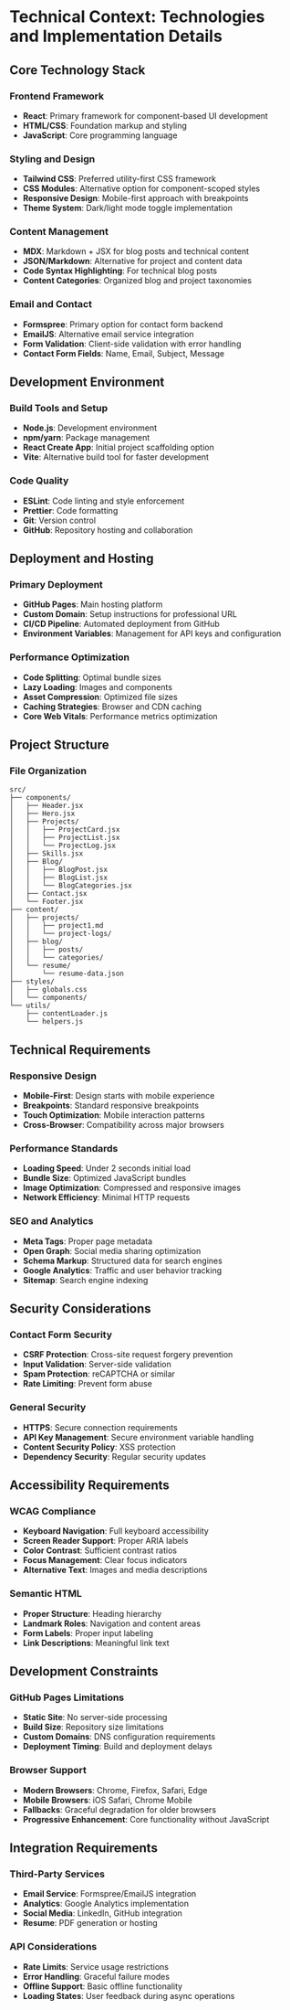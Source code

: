 # Technical Context: Technologies and Implementation Details

## Core Technology Stack

### Frontend Framework
- **React**: Primary framework for component-based UI development
- **HTML/CSS**: Foundation markup and styling
- **JavaScript**: Core programming language

### Styling and Design
- **Tailwind CSS**: Preferred utility-first CSS framework
- **CSS Modules**: Alternative option for component-scoped styles
- **Responsive Design**: Mobile-first approach with breakpoints
- **Theme System**: Dark/light mode toggle implementation

### Content Management
- **MDX**: Markdown + JSX for blog posts and technical content
- **JSON/Markdown**: Alternative for project and content data
- **Code Syntax Highlighting**: For technical blog posts
- **Content Categories**: Organized blog and project taxonomies

### Email and Contact
- **Formspree**: Primary option for contact form backend
- **EmailJS**: Alternative email service integration
- **Form Validation**: Client-side validation with error handling
- **Contact Form Fields**: Name, Email, Subject, Message

## Development Environment

### Build Tools and Setup
- **Node.js**: Development environment
- **npm/yarn**: Package management
- **React Create App**: Initial project scaffolding option
- **Vite**: Alternative build tool for faster development

### Code Quality
- **ESLint**: Code linting and style enforcement
- **Prettier**: Code formatting
- **Git**: Version control
- **GitHub**: Repository hosting and collaboration

## Deployment and Hosting

### Primary Deployment
- **GitHub Pages**: Main hosting platform
- **Custom Domain**: Setup instructions for professional URL
- **CI/CD Pipeline**: Automated deployment from GitHub
- **Environment Variables**: Management for API keys and configuration

### Performance Optimization
- **Code Splitting**: Optimal bundle sizes
- **Lazy Loading**: Images and components
- **Asset Compression**: Optimized file sizes
- **Caching Strategies**: Browser and CDN caching
- **Core Web Vitals**: Performance metrics optimization

## Project Structure

### File Organization
```
src/
├── components/
│   ├── Header.jsx
│   ├── Hero.jsx
│   ├── Projects/
│   │   ├── ProjectCard.jsx
│   │   ├── ProjectList.jsx
│   │   └── ProjectLog.jsx
│   ├── Skills.jsx
│   ├── Blog/
│   │   ├── BlogPost.jsx
│   │   ├── BlogList.jsx
│   │   └── BlogCategories.jsx
│   ├── Contact.jsx
│   └── Footer.jsx
├── content/
│   ├── projects/
│   │   ├── project1.md
│   │   └── project-logs/
│   ├── blog/
│   │   ├── posts/
│   │   └── categories/
│   └── resume/
│       └── resume-data.json
├── styles/
│   ├── globals.css
│   └── components/
└── utils/
    ├── contentLoader.js
    └── helpers.js
```

## Technical Requirements

### Responsive Design
- **Mobile-First**: Design starts with mobile experience
- **Breakpoints**: Standard responsive breakpoints
- **Touch Optimization**: Mobile interaction patterns
- **Cross-Browser**: Compatibility across major browsers

### Performance Standards
- **Loading Speed**: Under 2 seconds initial load
- **Bundle Size**: Optimized JavaScript bundles
- **Image Optimization**: Compressed and responsive images
- **Network Efficiency**: Minimal HTTP requests

### SEO and Analytics
- **Meta Tags**: Proper page metadata
- **Open Graph**: Social media sharing optimization
- **Schema Markup**: Structured data for search engines
- **Google Analytics**: Traffic and user behavior tracking
- **Sitemap**: Search engine indexing

## Security Considerations

### Contact Form Security
- **CSRF Protection**: Cross-site request forgery prevention
- **Input Validation**: Server-side validation
- **Spam Protection**: reCAPTCHA or similar
- **Rate Limiting**: Prevent form abuse

### General Security
- **HTTPS**: Secure connection requirements
- **API Key Management**: Secure environment variable handling
- **Content Security Policy**: XSS protection
- **Dependency Security**: Regular security updates

## Accessibility Requirements

### WCAG Compliance
- **Keyboard Navigation**: Full keyboard accessibility
- **Screen Reader Support**: Proper ARIA labels
- **Color Contrast**: Sufficient contrast ratios
- **Focus Management**: Clear focus indicators
- **Alternative Text**: Images and media descriptions

### Semantic HTML
- **Proper Structure**: Heading hierarchy
- **Landmark Roles**: Navigation and content areas
- **Form Labels**: Proper input labeling
- **Link Descriptions**: Meaningful link text

## Development Constraints

### GitHub Pages Limitations
- **Static Site**: No server-side processing
- **Build Size**: Repository size limitations
- **Custom Domains**: DNS configuration requirements
- **Deployment Timing**: Build and deployment delays

### Browser Support
- **Modern Browsers**: Chrome, Firefox, Safari, Edge
- **Mobile Browsers**: iOS Safari, Chrome Mobile
- **Fallbacks**: Graceful degradation for older browsers
- **Progressive Enhancement**: Core functionality without JavaScript

## Integration Requirements

### Third-Party Services
- **Email Service**: Formspree/EmailJS integration
- **Analytics**: Google Analytics implementation
- **Social Media**: LinkedIn, GitHub integration
- **Resume**: PDF generation or hosting

### API Considerations
- **Rate Limits**: Service usage restrictions
- **Error Handling**: Graceful failure modes
- **Offline Support**: Basic offline functionality
- **Loading States**: User feedback during async operations
